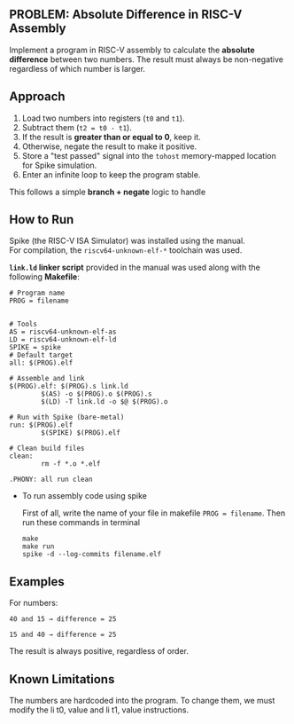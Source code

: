 ## PROBLEM: Absolute Difference in RISC-V Assembly

Implement a program in RISC-V assembly to calculate the **absolute difference** between two numbers. The result must always be non-negative regardless of which number is larger.  

## Approach  
1. Load two numbers into registers (`t0` and `t1`).  
2. Subtract them (`t2 = t0 - t1`).  
3. If the result is **greater than or equal to 0**, keep it.  
4. Otherwise, negate the result to make it positive.  
5. Store a "test passed" signal into the `tohost` memory-mapped location for Spike simulation.  
6. Enter an infinite loop to keep the program stable.  

This follows a simple **branch + negate** logic to handle 

## How to Run

Spike (the RISC-V ISA Simulator) was installed using the manual.  
For compilation, the `riscv64-unknown-elf-*` toolchain was used.

**`link.ld` linker script** provided in the manual was used along with the following **Makefile**:
```
# Program name
PROG = filename


# Tools
AS = riscv64-unknown-elf-as
LD = riscv64-unknown-elf-ld
SPIKE = spike
# Default target
all: $(PROG).elf

# Assemble and link
$(PROG).elf: $(PROG).s link.ld
        $(AS) -o $(PROG).o $(PROG).s
        $(LD) -T link.ld -o $@ $(PROG).o

# Run with Spike (bare-metal)
run: $(PROG).elf
        $(SPIKE) $(PROG).elf

# Clean build files
clean:
        rm -f *.o *.elf

.PHONY: all run clean
```

- To run assembly code using spike
  
  First of all, write the name of your file in makefile
  `PROG = filename`. 
  Then run these commands in terminal
  ```
  make
  make run
  spike -d --log-commits filename.elf
  ```


## Examples

For numbers:
```
40 and 15 → difference = 25

15 and 40 → difference = 25
```
The result is always positive, regardless of order.

## Known Limitations

The numbers are hardcoded into the program. To change them, we must modify the li t0, value and li t1, value instructions.
